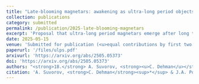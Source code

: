 ```yaml
---
title: "Late-blooming magnetars: awakening as ultra-long period objects after a dormant cooling epoch"
collection: publications
category: submitted
permalink: /publication/2025-late-blooming-magnetars
excerpt: 'Proposal that ultra-long period magnetars emerge after long thermal dormancy, supported by magneto-thermal simulations of aging neutron stars.'
date: 2025-05-15
venue: 'Submitted for publication (<u>equal contributions by first two authors</u>; <strong>CA: C. Dehman</strong>)'
paperurl: '/files/ulps.pdf'
arxivurl: 'https://arxiv.org/abs/2505.05373'
doi: 'https://arxiv.org/abs/2505.05373'
authors: "<strong>18.</strong> A. Suvorov, <strong><u>C. Dehman</u></strong><sup>*</sup>, J.A. Pons"
citation: 'A. Suvorov, <strong>C. Dehman</strong><sup>*</sup> & J.A. Pons (2025). <small><strong>Late-blooming magnetars: awakening as ultra-long period objects after a dormant cooling epoch</strong></small>. <em>Submitted for publication</em>. (<a href="https://arxiv.org/abs/2505.05373">arXiv</a>, <a href="https://ui.adsabs.harvard.edu/abs/2025arXiv250505373S/abstract">ADS</a>) <br><small><i>Equal contributions by first two authors; corresponding author: C. Dehman.</i></small>'
---
```

